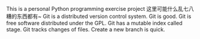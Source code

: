 This is a personal Python programming exercise project
这里可能什么乱七八糟的东西都有~
Git is a distributed version control system.
Git is good.
Git is free software distributed under the GPL.
Git has a mutable index called stage.
Git tracks changes of files.
Create a new branch is quick.
